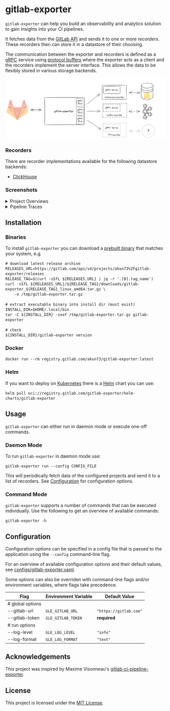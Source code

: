# gitlab-exporter

`gitlab-exporter` can help you build an observability and analytics solution to
gain insights into your CI pipelines.

It fetches data from the [GitLab API][gitlab-api] and sends it to one or more
_recorders_. These recorders then can store it in a datastore of their choosing.

The communication between the exporter and recorders is defined as a [gRPC]
service using [protocol buffers][protobuf] where the exporter acts as a client
and the recorders implement the server interface. This allows the data to be
flexibly stored in various storage backends.

<img src="./assets/dataflow.png" />

### Recorders

There are recorder implementations available for the following datastore backends:

- [ClickHouse](https://gitlab.com/akun73/gitlab-exporter-clickhouse-recorder)

### Screenshots

<details>
    <summary>Project Overviews</summary>
    <img src="./assets/project-overview.webp" />
</details>

<details>
    <summary>Pipeline Traces</summary>
    <img src="./assets/pipeline-trace.webp" />
</details>

## Installation

### Binaries

To install `gitlab-exporter` you can download a 
[prebuilt binary][prebuilt-binaries] that matches your system, e.g.

```shell
# download latest release archive
RELEASES_URL=https://gitlab.com/api/v4/projects/akun73%2Fgitlab-exporter/releases
RELEASE_TAG=$(curl -sSfL ${RELEASES_URL} | jq -r '.[0].tag_name')
curl -sSfL ${RELEASES_URL}/${RELEASE_TAG}/downloads/gitlab-exporter_${RELEASE_TAG}_linux_amd64.tar.gz \
    -o /tmp/gitlab-exporter.tar.gz

# extract executable binary into install dir (must exist)
INSTALL_DIR=$HOME/.local/bin
tar -C ${INSTALL_DIR} -zxof /tmp/gitlab-exporter.tar.gz gitlab-exporter

# check
${INSTALL_DIR}/gitlab-exporter version
```

### Docker

```shell
docker run --rm registry.gitlab.com/akun73/gitlab-exporter:latest
```

### Helm

If you want to deploy on [Kubernetes](http://kubernetes.io) there is a
[Helm](https://helm.sh) chart you can use:

```shell
helm pull oci://registry.gitlab.com/gitlab-exporter/helm-charts/gitlab-exporter
```

## Usage

`gitlab-exporter` can either run in daemon mode or execute one-off
commands.

### Daemon Mode

To run `gitlab-exporter` in daemon mode use:

```shell
gitlab-exporter run --config CONFIG_FILE 
```

This will periodically fetch data of the configured projects and send it to a
list of recorders.
See [Configuration](#configuration) for configuration options.

### Command Mode

`gitlab-exporter` supports a number of commands that can be executed
individually. Use the following to get an overview of available commands:

```shell
gitlab-exporter -h
```

## Configuration

Configuration options can be specified in a config file that is passed to the
application using the `--config` command-line flag.

For an overview of available configuration options and their default values,
see [configs/gitlab-exporter.yaml](./configs/gitlab-exporter.yaml).

Some options can also be overriden with command-line flags and/or environment
variables, where flags take precedence.

| Flag             | Environment Variable | Default Value          |
| ---              | ---                  | ---                    |
| # global options |                      |                        |
| --gitlab-url     | `GLE_GITLAB_URL`     | `"https://gitlab.com"` |
| --gitlab-token   | `GLE_GITLAB_TOKEN`   | **required**           |
| # run options    |                      |                        |
| --log-level      | `GLE_LOG_LEVEL`      | `"info"`               |
| --log-format     | `GLE_LOG_FORMAT`     | `"text"`               |

## Acknowledgements

This project was inspired by Maxime Visonneau's
[gitlab-ci-pipeline-exporter](https://github.com/mvisonneau/gitlab-ci-pipelines-exporter).

## License

This project is licensed under the [MIT License](./LICENSE).

[protobuf]: https://protobuf.dev/
[grpc]: https://grpc.io/
[gitlab-api]: https://docs.gitlab.com/ee/api/rest/
[prebuilt-binaries]: https://gitlab.com/akun73/gitlab-exporter/-/releases
